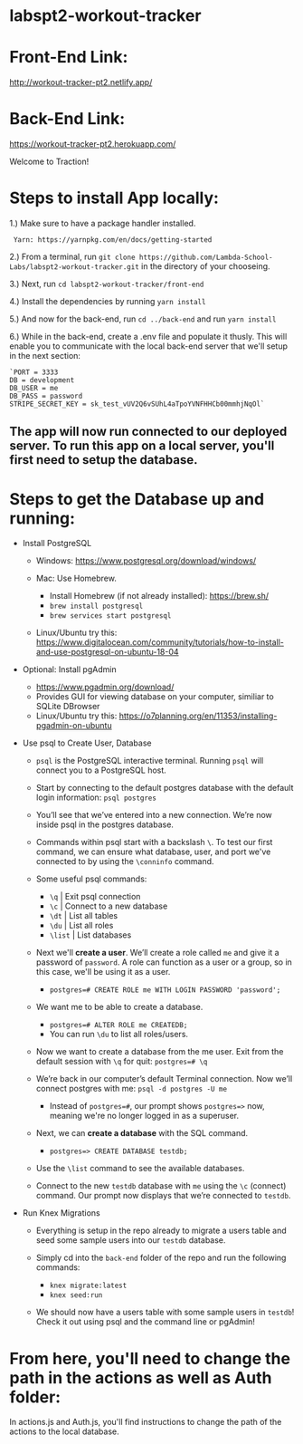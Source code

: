 # labspt2-workout-tracker

# Front-End Link:

http://workout-tracker-pt2.netlify.app/


# Back-End Link:

https://workout-tracker-pt2.herokuapp.com/

Welcome to Traction!

# Steps to install App locally:

1.) Make sure to have a package handler installed.

     Yarn: https://yarnpkg.com/en/docs/getting-started

2.) From a terminal, run `git clone https://github.com/Lambda-School-Labs/labspt2-workout-tracker.git` in the directory of your chooseing.

3.) Next, run `cd labspt2-workout-tracker/front-end`

4.) Install the dependencies by running `yarn install`

5.) And now for the back-end, run `cd ../back-end` and run `yarn install`

6.) While in the back-end, create a .env file and populate it thusly. This will enable you to communicate with the local back-end server that we'll setup in the next section:

    `PORT = 3333
    DB = development
    DB_USER = me
    DB_PASS = password
    STRIPE_SECRET_KEY = sk_test_vUV2Q6vSUhL4aTpoYVNFHHCb00mmhjNqOl`

## The app will now run connected to our deployed server. To run this app on a local server, you'll first need to setup the database.

# Steps to get the Database up and running:

- Install PostgreSQL

  - Windows: https://www.postgresql.org/download/windows/

  - Mac: Use Homebrew.

    - Install Homebrew (if not already installed): https://brew.sh/
    - `brew install postgresql`
    - `brew services start postgresql`

  - Linux/Ubuntu try this: https://www.digitalocean.com/community/tutorials/how-to-install-and-use-postgresql-on-ubuntu-18-04

- Optional: Install pgAdmin

  - https://www.pgadmin.org/download/
  - Provides GUI for viewing database on your computer, similiar to SQLite DBrowser
  - Linux/Ubuntu try this: https://o7planning.org/en/11353/installing-pgadmin-on-ubuntu

- Use psql to Create User, Database

  - `psql` is the PostgreSQL interactive terminal. Running `psql` will connect you to a PostgreSQL host.

  - Start by connecting to the default postgres database with the default login information: `psql postgres`

  - You’ll see that we’ve entered into a new connection. We’re now inside psql in the postgres database.

  - Commands within psql start with a backslash `\`. To test our first command, we can ensure what database, user, and port we've connected to by using the `\conninfo` command.

  - Some useful psql commands:

    - `\q` | Exit psql connection
    - `\c` | Connect to a new database
    - `\dt` | List all tables
    - `\du` | List all roles
    - `\list` | List databases

  - Next we'll **create a user**. We’ll create a role called `me` and give it a password of `password`. A role can function as a user or a group, so in this case, we'll be using it as a user.

    - `postgres=# CREATE ROLE me WITH LOGIN PASSWORD 'password';`

  - We want me to be able to create a database.

    - `postgres=# ALTER ROLE me CREATEDB;`
    - You can run `\du` to list all roles/users.

  - Now we want to create a database from the me user. Exit from the default session with `\q` for quit: `postgres=# \q`

  - We’re back in our computer’s default Terminal connection. Now we’ll connect postgres with me: `psql -d postgres -U me`

    - Instead of `postgres=#`, our prompt shows `postgres=>` now, meaning we're no longer logged in as a superuser.

  - Next, we can **create a database** with the SQL command.

    - `postgres=> CREATE DATABASE testdb;`

  - Use the `\list` command to see the available databases.

  - Connect to the new `testdb` database with `me` using the `\c` (connect) command. Our prompt now displays that we’re connected to `testdb`.

- Run Knex Migrations

  - Everything is setup in the repo already to migrate a users table and seed some sample users into our `testdb` database.

  - Simply cd into the `back-end` folder of the repo and run the following commands:

    - `knex migrate:latest`
    - `knex seed:run`

  - We should now have a users table with some sample users in `testdb`! Check it out using psql and the command line or pgAdmin!

# From here, you'll need to change the path in the actions as well as Auth folder:

In actions.js and Auth.js, you'll find instructions to change the path of the actions to the local database.
